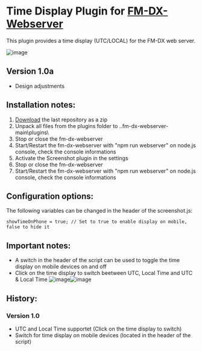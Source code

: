 # Time Display Plugin for [FM-DX-Webserver](https://github.com/NoobishSVK/fm-dx-webserver)

This plugin provides a time display (UTC/LOCAL) for the FM-DX web server.

![image](https://github.com/user-attachments/assets/85d8fb3b-d657-4376-9e06-2168bcff9206)



## Version 1.0a

- Design adjustments

## Installation notes:

1. [Download](https://github.com/Highpoint2000/webserver-time/releases) the last repository as a zip
2. Unpack all files from the plugins folder to ..fm-dx-webserver-main\plugins\ 
3. Stop or close the fm-dx-webserver
4. Start/Restart the fm-dx-webserver with "npm run webserver" on node.js console, check the console informations
5. Activate the Screenshot plugin in the settings
6. Stop or close the fm-dx-webserver
7. Start/Restart the fm-dx-webserver with "npm run webserver" on node.js console, check the console informations

## Configuration options:

The following variables can be changed in the header of the screenshot.js:

    showTimeOnPhone = true; // Set to true to enable display on mobile, false to hide it 

## Important notes:

- A switch in the header of the script can be used to toggle the time display on mobile devices on and off
- Click on the time display to switch beetween UTC, Local Time and UTC & Local Time
![image](https://github.com/user-attachments/assets/bfcc70ed-2d5d-4ddc-bc0a-de1c07c9bae5)![image](https://github.com/user-attachments/assets/39a6c1ed-251c-4686-9ddc-7e34a7da7293)

## History:

### Version 1.0

- UTC and Local Time supportet (Click on the time display to switch)
- Switch for time display on mobile devices (located in the header of the script)

